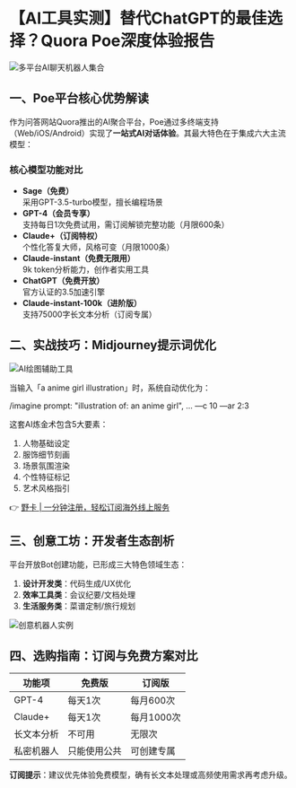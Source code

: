 # 【AI工具实测】替代ChatGPT的最佳选择？Quora Poe深度体验报告

![多平台AI聊天机器人集合](https://bbtdd.com/wp-content/uploads/img/9577914916550.webp)

## 一、Poe平台核心优势解读
作为问答网站Quora推出的AI聚合平台，Poe通过多终端支持（Web/iOS/Android）实现了**一站式AI对话体验**。其最大特色在于集成六大主流模型：

### 核心模型功能对比
- **Sage（免费）**  
采用GPT-3.5-turbo模型，擅长编程场景
- **GPT-4（会员专享）**  
支持每日1次免费试用，需订阅解锁完整功能（月限600条）
- **Claude+（订阅特权）**  
个性化答复大师，风格可变（月限1000条）
- **Claude-instant（免费无限用）**  
9k token分析能力，创作者实用工具
- **ChatGPT（免费开放）**  
官方认证的3.5加速引擎
- **Claude-instant-100k（进阶版）**  
支持75000字长文本分析（订阅专属）

## 二、实战技巧：Midjourney提示词优化
![AI绘图辅助工具](https://bbtdd.com/wp-content/uploads/img/945047663.webp)

当输入「a anime girl illustration」时，系统自动优化为：

/imagine prompt: "illustration of: an anime girl", ... —c 10 —ar 2:3

这套AI炼金术包含5大要素：
1. 人物基础设定
2. 服饰细节刻画
3. 场景氛围渲染
4. 个性特征标记
5. 艺术风格指引

👉 [野卡 | 一分钟注册，轻松订阅海外线上服务](https://bbtdd.com/yeka)

## 三、创意工坊：开发者生态剖析
平台开放Bot创建功能，已形成三大特色领域生态：
1. **设计开发类**：代码生成/UX优化
2. **效率工具类**：会议纪要/文档处理
3. **生活服务类**：菜谱定制/旅行规划

![创意机器人实例](https://bbtdd.com/wp-content/uploads/img/67412095472039.webp)

## 四、选购指南：订阅与免费方案对比
| 功能项        | 免费版       | 订阅版         |
|---------------|-------------|----------------|
| GPT-4         | 每天1次     | 每月600次      |
| Claude+       | 每天1次     | 每月1000次     |
| 长文本分析    | 不可用       | 无限次         |
| 私密机器人    | 只能使用公共 | 可创建专属     |

**订阅提示**：建议优先体验免费模型，确有长文本处理或高频使用需求再考虑升级。